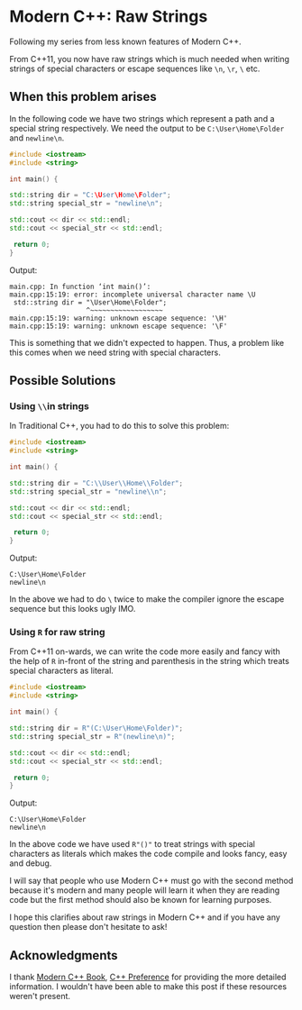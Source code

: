 # Modern C++: Raw Strings 

Following my series from less known features of Modern C++.


From C++11, you now have raw strings which is much needed when writing strings of special characters or escape sequences like `\n`, `\r`, `\` etc.


## When this problem arises 

In the following code we have two strings which represent a path and a special string respectively. We need the output to be `C:\User\Home\Folder` and `newline\n`.

```cpp
#include <iostream>
#include <string>

int main() {

std::string dir = "C:\User\Home\Folder";  
std::string special_str = "newline\n"; 

std::cout << dir << std::endl;
std::cout << special_str << std::endl;

 return 0;
}
``` 

Output:

```error
main.cpp: In function ‘int main()’:
main.cpp:15:19: error: incomplete universal character name \U
 std::string dir = "\User\Home\Folder";
                   ^~~~~~~~~~~~~~~~~~~
main.cpp:15:19: warning: unknown escape sequence: '\H'
main.cpp:15:19: warning: unknown escape sequence: '\F'
```

This is something that we didn't expected to happen. Thus, a problem like this comes when we need string with special characters.

## Possible Solutions

### Using `\\`in strings 

In Traditional C++, you had to do this to solve this problem: 

```cpp
#include <iostream>
#include <string>

int main() {

std::string dir = "C:\\User\\Home\\Folder";
std::string special_str = "newline\\n";

std::cout << dir << std::endl;
std::cout << special_str << std::endl;

 return 0;
}
```

Output:

```console
C:\User\Home\Folder                                                                                                                                   
newline\n
```  

In the above we had to do `\` twice to make the compiler ignore the escape sequence but this looks ugly IMO. 


### Using `R` for raw string

From C++11 on-wards, we can write the code more easily and fancy with the help of `R` in-front of the string and parenthesis in the string which treats special characters as literal.

```cpp
#include <iostream>
#include <string>

int main() {

std::string dir = R"(C:\User\Home\Folder)";
std::string special_str = R"(newline\n)";

std::cout << dir << std::endl;
std::cout << special_str << std::endl;

 return 0;
}                                                                                                                                 
```

Output:

```console
C:\User\Home\Folder                                                                                                                                   
newline\n
``` 

In the above code we have used `R"()"` to treat strings with special characters as literals which makes the code compile and looks fancy, easy and debug. 

I will say that people who use Modern C++ must go with the second method because it's modern and many people will learn it when they are reading code but the first method should also be known for learning purposes.

I hope this clarifies about raw strings in Modern C++ and if you have any question then please don't hesitate to ask!

## Acknowledgments 

I thank [Modern C++ Book](https://changkun.de/modern-cpp/), [C++ Preference](https://en.cppreference.com/w/) for providing the more detailed information. I wouldn't have been able to make this post if these resources weren't present.
